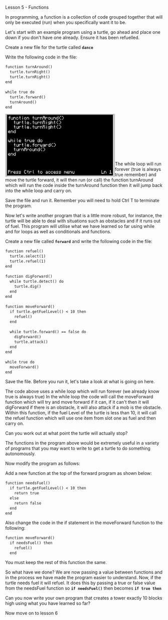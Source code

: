 Lesson 5 - Functions

In programming, a function is a collection of code grouped together that will only be executed (run) when you specifically want it to be.

Let's start with an example program using a turtle, go ahead and place one down if you don't have one already. Ensure it has been refuelled.

Create a new file for the turtle called **```dance```**

Write the following code in the file:

```
function turnAround()
  turtle.turnRight()
  turtle.turnRight()
end

while true do
  turtle.forward()
  turnAround()
end
```
<a href="Dance"><img src="https://github.com/AllenHeard/ComputerCraft/blob/master/Screenshots/Lesson%205%20Images/dance.png" align="left" height="200" width="350" ></a><br><br><br><br><br><br><br><br>

The while loop will run forever (true is always true remember) and move the turtle forward, it will then run (or call) the function turnAround which will run the code inside the turnAround function then it will jump back into the while loop and carry on.

Save the file and run it. Remember you will need to hold Ctrl T to terminate the program.

Now let's write another program that is a little more robust, for instance, the turtle will be able to deal with situations such as obstacles and if it runs out of fuel. This program will utilise what we have learned so far using while and for loops as well as conditionals and functions.

Create a new file called **```forward```** and write the following code in the file:

```
function refuel()
  turtle.select(1)
  turtle.refuel(1)
end

function digForward()
  while turtle.detect() do
    turtle.dig()
  end
end

function moveForward()
  if turtle.getFuelLevel() < 10 then
    refuel()
  end

  while turtle.forward() == false do
    digForward()
    turtle.attack()
  end
end

while true do
  moveForward()
end
```

Save the file. Before you run it, let's take a look at what is going on here.

The code above uses a while loop which will run forever (we already know true is always true)
In the while loop the code will call the moveForward function which will try and move forward if it can, if it can't then it will digForward if there is an obstacle, it will also attack if a mob is the obstacle. Within this function, if the fuel Level of the turtle is less than 10, it will call the refuel function which will use one item from slot one as fuel and then carry on. 

Can you work out at what point the turtle will actually stop?

The functions in the program above would be extremely useful in a variety of programs that you may want to write to get a turtle to do something autonomously. 

Now modify the program as follows:

Add a new function at the top of the forward program as shown below:

```
function needsFuel()
  if turtle.getFuelLevel() < 10 then
    return true
  else
    return false
  end
end
```

Also change the code in the if statement in the moveForward function to the following:

```
function moveForward()
  if needsFuel() then
    refuel()
  end
``` 
You must keep the rest of this function the same.

So what have we done? We are now passing a value between functions and in the process we have made the program easier to understand. Now, if the turtle needs fuel it will refuel. It does this by passing a true or false value from the needsFuel function so **```if needsFuel()```** then becomes **```if true then```**

Can you now write your own program that creates a tower exactly 10 blocks high using what you have learned so far?

Now move on to lesson 6
